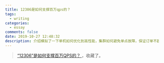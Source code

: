 ```yaml
---
title: 12306是如何支撑百万qps的？
tags:
  - writing
categories:
  - essay
comments: false
date: 2019-10-27 12:48:32
description: 介绍模拟了一下单机如何优化到高性能，集群如何避免单点故障，保证订单不超卖、不少卖的一些策略，完整的订单系统还有订单进度的查看，每台服务器上都有一个任务，定时的从总库存同步余票和库存信息展示给用户，还有用户在订单有效期内不支付，释放订单，补充到库存等等。先收藏了，一点一点拜读。
---
```







<!--more-->



> [“12306”是如何支撑百万QPS的？ ](https://mp.weixin.qq.com/s/9ncv1aKjDyt4qUsZdNHd2g?from=singlemessage&isappinstalled=0)，收藏了。


<link rel="stylesheet" href="http://yandex.st/highlightjs/6.1/styles/default.min.css">
<script src="http://yandex.st/highlightjs/6.1/highlight.min.js"></script>
<script>
hljs.tabReplace = ' ';
hljs.initHighlightingOnLoad();
</script>

<!-- > 来源：[https://leunggeorge.github.io/](https://leunggeorge.github.io/)   -->